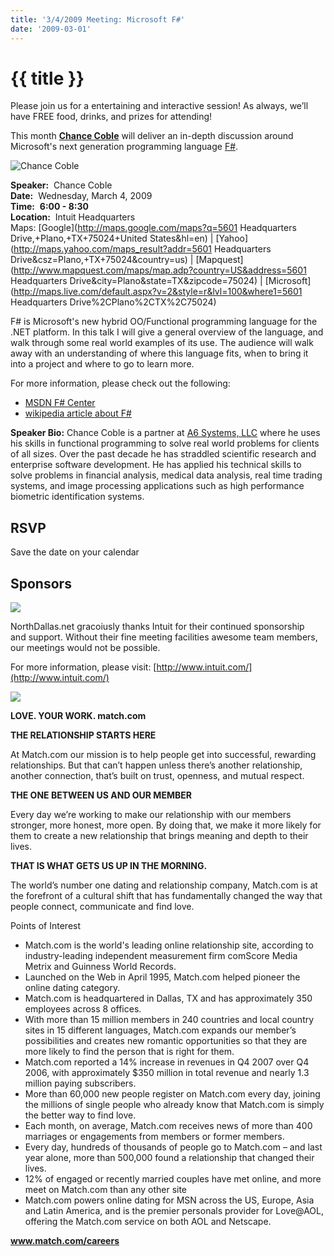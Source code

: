 ```yaml
---
title: '3/4/2009 Meeting: Microsoft F#'
date: '2009-03-01'
---
```

# {{ title }}

Please join us for a entertaining and interactive session! As always, we’ll have FREE food, drinks, and prizes for attending!

This month [**Chance Coble**]( http://leibnizdream.wordpress.com) will deliver an in-depth discussion around Microsoft's next generation programming language [F#](http://research.microsoft.com/en-us/um/cambridge/projects/fsharp/).

![Chance Coble](http://northdallas.net/files/headshot/headshot-ChanceCoble.jpg)

**Speaker:**  Chance Coble  
**Date:**  Wednesday, March 4, 2009  
**Time:**  **6:00 - 8:30**  
**Location:**  Intuit Headquarters  
Maps: [Google](http://maps.google.com/maps?q=5601 Headquarters Drive,+Plano,+TX+75024+United States&hl=en) | [Yahoo](http://maps.yahoo.com/maps_result?addr=5601 Headquarters Drive&csz=Plano,+TX+75024&country=us) | [Mapquest](http://www.mapquest.com/maps/map.adp?country=US&address=5601 Headquarters Drive&city=Plano&state=TX&zipcode=75024) | [Microsoft](http://maps.live.com/default.aspx?v=2&style=r&lvl=100&where1=5601 Headquarters Drive%2CPlano%2CTX%2C75024)

F# is Microsoft's new hybrid OO/Functional programming language for the .NET platform. In this talk I will give a general overview of the language, and walk through some real world examples of its use. The audience will walk away with an understanding of where this language fits, when to bring it into a project and where to go to learn more.

For more information, please check out the following:

-   [MSDN F# Center](http://msdn.microsoft.com/en-us/fsharp/default.aspx)
-   [wikipedia article about F#](http://en.wikipedia.org/wiki/F_Sharp_(programming_language))

**Speaker Bio:** Chance Coble is a partner at [A6 Systems, LLC](http://a6systems.com) where he uses his skills in functional programming to solve real world problems for clients of all sizes. Over the past decade he has straddled scientific research and enterprise software development. He has applied his technical skills to solve problems in financial analysis, medical data analysis, real time trading systems, and image processing applications such as high performance biometric identification systems.

## RSVP

Save the date on your calendar

## Sponsors

[![](http://nddnug.net/files/uploads/intuit_logo.jpg)](http://intuit.com)  
  
NorthDallas.net gracoiusly thanks Intuit for their continued sponsorship  
and support. Without their fine meeting facilities awesome team members, our meetings would not be possible.  
  
For more information, please visit: [http://www.intuit.com/](http://www.intuit.com/)

[![](http://northdallas.net/files/sponsor/logo-match.jpg)](http://www.match.com)

**LOVE. YOUR WORK. match.com**

**THE RELATIONSHIP STARTS HERE**

At Match.com our mission is to help people get into successful, rewarding relationships. But that can’t happen unless there’s another relationship, another connection, that’s built on trust, openness, and mutual respect.

**THE ONE BETWEEN US AND OUR MEMBER**

Every day we’re working to make our relationship with our members stronger, more honest, more open. By doing that, we make it more likely for them to create a new relationship that brings meaning and depth to their lives.

**THAT IS WHAT GETS US UP IN THE MORNING.**

The world’s number one dating and relationship company, Match.com is at the forefront of a cultural shift that has fundamentally changed the way that people connect, communicate and find love.

Points of Interest

-   Match.com is the world's leading online relationship site, according to industry-leading independent measurement firm comScore Media Metrix and Guinness World Records.
-   Launched on the Web in April 1995, Match.com helped pioneer the online dating category.
-   Match.com is headquartered in Dallas, TX and has approximately 350 employees across 8 offices.
-   With more than 15 million members in 240 countries and local country sites in 15 different languages, Match.com expands our member’s possibilities and creates new romantic opportunities so that they are more likely to find the person that is right for them.
-   Match.com reported a 14% increase in revenues in Q4 2007 over Q4 2006, with approximately $350 million in total revenue and nearly 1.3 million paying subscribers.
-   More than 60,000 new people register on Match.com every day, joining the millions of single people who already know that Match.com is simply the better way to find love.
-   Each month, on average, Match.com receives news of more than 400 marriages or engagements from members or former members.
-   Every day, hundreds of thousands of people go to Match.com – and last year alone, more than 500,000 found a relationship that changed their lives.
-   12% of engaged or recently married couples have met online, and more meet on Match.com than any other site
-   Match.com powers online dating for MSN across the US, Europe, Asia and Latin America, and is the premier personals provider for Love@AOL, offering the Match.com service on both AOL and Netscape.

**www.match.com/careers**
    
